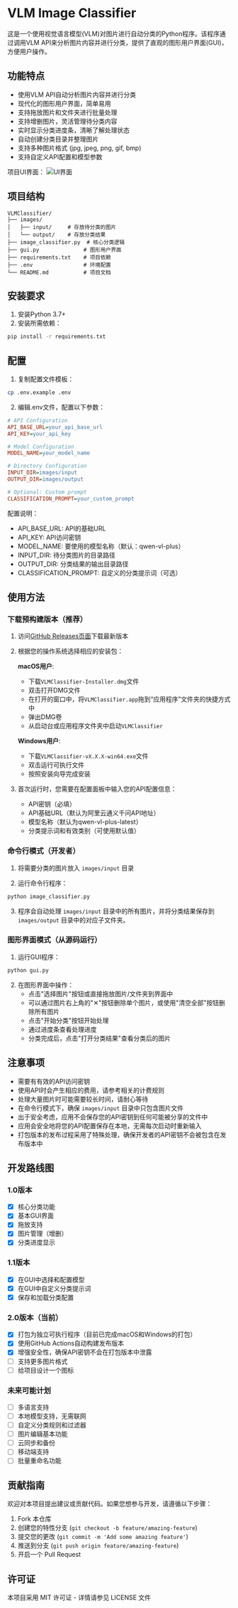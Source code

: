 # VLM Image Classifier

这是一个使用视觉语言模型(VLM)对图片进行自动分类的Python程序。该程序通过调用VLM API来分析图片内容并进行分类，提供了直观的图形用户界面(GUI)，方便用户操作。

## 功能特点

- 使用VLM API自动分析图片内容并进行分类
- 现代化的图形用户界面，简单易用
- 支持拖放图片和文件夹进行批量处理
- 支持增删图片，灵活管理待分类内容
- 实时显示分类进度条，清晰了解处理状态
- 自动创建分类目录并整理图片
- 支持多种图片格式 (jpg, jpeg, png, gif, bmp)
- 支持自定义API配置和模型参数

项目UI界面：
![UI界面](ui.png)

## 项目结构

```
VLMClassifier/
├── images/
│   ├── input/     # 存放待分类的图片
│   └── output/    # 存放分类结果
├── image_classifier.py  # 核心分类逻辑
├── gui.py              # 图形用户界面
├── requirements.txt    # 项目依赖
├── .env                # 环境配置
└── README.md           # 项目文档
```

## 安装要求

1. 安装Python 3.7+
2. 安装所需依赖：
```bash
pip install -r requirements.txt
```

## 配置

1. 复制配置文件模板：
```bash
cp .env.example .env
```

2. 编辑.env文件，配置以下参数：

```ini
# API Configuration
API_BASE_URL=your_api_base_url
API_KEY=your_api_key

# Model Configuration
MODEL_NAME=your_model_name

# Directory Configuration
INPUT_DIR=images/input
OUTPUT_DIR=images/output

# Optional: Custom prompt
CLASSIFICATION_PROMPT=your_custom_prompt
```

配置说明：
- API_BASE_URL: API的基础URL
- API_KEY: API访问密钥
- MODEL_NAME: 要使用的模型名称（默认：qwen-vl-plus）
- INPUT_DIR: 待分类图片的目录路径
- OUTPUT_DIR: 分类结果的输出目录路径
- CLASSIFICATION_PROMPT: 自定义的分类提示词（可选）

## 使用方法

### 下载预构建版本（推荐）

1. 访问[GitHub Releases页面](https://github.com/Lapis0x0/VLMClassifier/releases)下载最新版本

2. 根据您的操作系统选择相应的安装包：

   **macOS用户**:
   - 下载`VLMClassifier-Installer.dmg`文件
   - 双击打开DMG文件
   - 在打开的窗口中，将`VLMClassifier.app`拖到“应用程序”文件夹的快捷方式中
   - 弹出DMG卷
   - 从启动台或应用程序文件夹中启动`VLMClassifier`
   
   **Windows用户**:
   - 下载`VLMClassifier-vX.X.X-win64.exe`文件
   - 双击运行可执行文件
   - 按照安装向导完成安装

3. 首次运行时，您需要在配置面板中输入您的API配置信息：
   - API密钥（必填）
   - API基础URL（默认为阿里云通义千问API地址）
   - 模型名称（默认为qwen-vl-plus-latest）
   - 分类提示词和有效类别（可使用默认值）

### 命令行模式（开发者）

1. 将需要分类的图片放入 `images/input` 目录

2. 运行命令行程序：
```bash
python image_classifier.py
```

3. 程序会自动处理 `images/input` 目录中的所有图片，并将分类结果保存到 `images/output` 目录中的对应子文件夹。

### 图形界面模式（从源码运行）

1. 运行GUI程序：
```bash
python gui.py
```

2. 在图形界面中操作：
   - 点击"选择图片"按钮或直接拖放图片/文件夹到界面中
   - 可以通过图片右上角的"✕"按钮删除单个图片，或使用"清空全部"按钮删除所有图片
   - 点击"开始分类"按钮开始处理
   - 通过进度条查看处理进度
   - 分类完成后，点击"打开分类结果"查看分类后的图片

## 注意事项

- 需要有有效的API访问密钥
- 使用API时会产生相应的费用，请参考相关的计费规则
- 处理大量图片时可能需要较长时间，请耐心等待
- 在命令行模式下，确保 `images/input` 目录中只包含图片文件
- 出于安全考虑，应用不会保存您的API密钥到任何可能被分享的文件中
- 应用会安全地将您的API配置保存在本地，无需每次启动时重新输入
- 打包版本的发布过程采用了特殊处理，确保开发者的API密钥不会被包含在发布版本中

## 开发路线图

### 1.0版本
- [X] 核心分类功能
- [X] 基本GUI界面
- [X] 拖放支持
- [X] 图片管理（增删）
- [X] 分类进度显示

### 1.1版本
- [X] 在GUI中选择和配置模型
- [X] 在GUI中自定义分类提示词
- [X] 保存和加载分类配置

### 2.0版本（当前）
- [X] 打包为独立可执行程序（目前已完成macOS和Windows的打包）
- [X] 使用GitHub Actions自动构建发布版本
- [X] 增强安全性，确保API密钥不会在打包版本中泄露
- [ ] 支持更多图片格式
- [ ] 给项目设计一个图标

### 未来可能计划
- [ ] 多语言支持
- [ ] 本地模型支持，无需联网
- [ ] 自定义分类规则和过滤器
- [ ] 图片编辑基本功能
- [ ] 云同步和备份
- [ ] 移动端支持
- [ ] 批量重命名功能

## 贡献指南

欢迎对本项目提出建议或贡献代码。如果您想参与开发，请遵循以下步骤：

1. Fork 本仓库
2. 创建您的特性分支 (`git checkout -b feature/amazing-feature`)
3. 提交您的更改 (`git commit -m 'Add some amazing feature'`)
4. 推送到分支 (`git push origin feature/amazing-feature`)
5. 开启一个 Pull Request

## 许可证

本项目采用 MIT 许可证 - 详情请参见 LICENSE 文件
